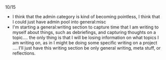 10/15 
- I think that the admin category is kind of becoming pointless, I think that I could just have admin pool into general:misc
- I'm starting a general:writing section to capture time that I am writing to myself about things, such as debriefings, and capturing thoughts on a topic.... the only thing is that I will be losing information on what topics I am writing on, as in I might be doing some specific writing on a project .... I'll just have this writing section be only general writing, meta stuff, or reflections. 
